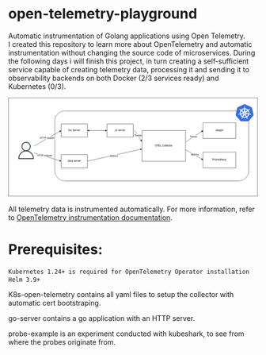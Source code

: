 # open-telemetry-playground
Automatic instrumentation of Golang applications using Open Telemetry.  </br>
I created this repository to learn more about OpenTelemetry and automatic instrumentation without changing the source code of microservices. During the following days i will finish this project, in turn creating a self-sufficient service capable of creating telemetry data, processing it and sending it to observability backends on both Docker (2/3 services ready) and Kubernetes (0/3).


![Architecture diagram](images/OpenTelemetryPlayground.drawio.png)

All telemetry data is instrumented automatically. For more information, refer to [OpenTelemetry instrumentation documentation](https://opentelemetry.io/docs/instrumentation/).


# Prerequisites:
    Kubernetes 1.24+ is required for OpenTelemetry Operator installation
    Helm 3.9+

K8s-open-telemetry contains all yaml files to setup the collector with automatic cert bootstraping.

go-server contains a go application with an HTTP server.

probe-example is an experiment conducted with kubeshark, to see from where the probes originate from.